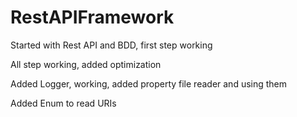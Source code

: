 # RestAPIFramework

Started with Rest API and BDD, first step working

All step working, added optimization

Added Logger, working, added property file reader and using them

Added Enum to read URIs